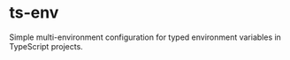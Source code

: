 # ts-env

Simple multi-environment configuration for typed environment variables in TypeScript projects.
